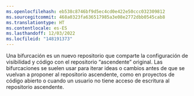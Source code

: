 ```yaml
---
ms.openlocfilehash: eb538c8746bf9d5ec4cd0e422e50ccc032309812
ms.sourcegitcommit: 468a0323fa636517985a3e08e2772dbb0545cab8
ms.translationtype: HT
ms.contentlocale: es-ES
ms.lasthandoff: 12/03/2022
ms.locfileid: "148191373"
---
```

Una bifurcación es un nuevo repositorio que comparte la configuración de visibilidad y código con el repositorio “ascendente” original. Las bifurcaciones se suelen usar para iterar ideas o cambios antes de que se vuelvan a proponer al repositorio ascendente, como en proyectos de código abierto o cuando un usuario no tiene acceso de escritura al repositorio ascendente. 
